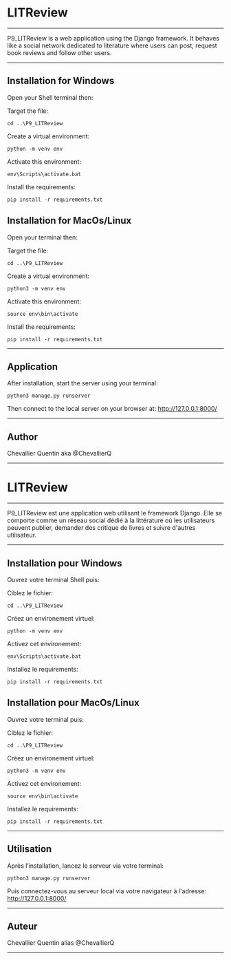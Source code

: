 # LITReview

***

P9_LITReview is a web application using the Django framework. It behaves like a social network dedicated to literature where users can post, request book reviews and follow other users.

***


## Installation for Windows

Open your Shell terminal then:

Target the file:
```
cd ..\P9_LITReview
```
Create a virtual environment:
```
python -m venv env
```
Activate this environment:
```
env\Scripts\activate.bat
```
Install the requirements:
```
pip install -r requirements.txt
```

## Installation for MacOs/Linux

Open your terminal then:

Target the file:
```
cd ..\P9_LITReview
```
Create a virtual environment:
```
python3 -m venv env
```
Activate this environment:
```
source env\bin\activate
```
Install the requirements:
```
pip install -r requirements.txt
```

***


## Application

After installation, start the server using your terminal:

```
python3 manage.py runserver
```
Then connect to the local server on your browser at:
http://127.0.0.1:8000/

***


## Author 

Chevallier Quentin aka @ChevallierQ 

***



# LITReview

***

P9_LITReview est une application web utilisant le framework Django. Elle se comporte comme un réseau social dédié à la littérature où les utilisateurs peuvent publier, demander des critique de livres et suivre d'autres utilisateur.

***


## Installation pour Windows

Ouvrez votre terminal Shell puis:

Ciblez le fichier:
```
cd ..\P9_LITReview
```
Créez un environement virtuel:
```
python -m venv env
```
Activez cet environement:
```
env\Scripts\activate.bat
```
Installez le requirements:
```
pip install -r requirements.txt
```

## Installation pour MacOs/Linux

Ouvrez votre terminal puis:

Ciblez le fichier:
```
cd ..\P9_LITReview
```
Créez un environement virtuel:
```
python3 -m venv env
```
Activez cet environement:
```
source env\bin\activate
```
Installez le requirements:
```
pip install -r requirements.txt
```

***


## Utilisation

Après l’installation, lancez le serveur via votre terminal:

```
python3 manage.py runserver
```
Puis connectez-vous au serveur local via votre navigateur à l'adresse:
http://127.0.0.1:8000/

***


## Auteur 

Chevallier Quentin alias @ChevallierQ 

***